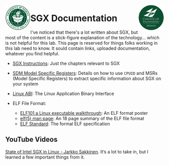 <img src="https://github.com/Trusted-Execution/.github/blob/main/profile/UHMLogo.png"
     alt="CoE Logo" align="left" height="80" />
<img src="https://github.com/Trusted-Execution/.github/blob/main/profile/CollegeOfEngineering.png"
     alt="CoE Logo" align="right" width="80" />
# SGX Documentation 

I've noticed that there's a lot written about SGX, but most of the content is a stick-figure
explanation of the technology... which is not helpful for this lab.  This page is reserved
for things folks working in this lab need to know.  It sould contain links, uploaded documentation,
whatever you find helpful.

- [SGX Instructions](https://github.com/Trusted-Execution/.github/blob/main/documentation/SGX%20Instructions.pdf):  Just the chapters relevant to SGX
- [SDM Model Specific Registers](https://github.com/Trusted-Execution/.github/blob/main/documentation/SDM_Model_Specific_Registers.pdf):  Details on how to use `CPUID` and MSRs (Model Specific Registers) to extract specific information about SGX on your system
- [Linux ABI](https://github.com/Trusted-Execution/.github/blob/main/documentation/Linux_ABI.pdf): The Linux Application Binary Interface

- ELF File Format:
  - [ELF101 a Linux executable walkthrough](https://github.com/Trusted-Execution/.github/blob/main/documentation/elf101.pdf):  An ELF format poster
  - [elf(5) man page](https://github.com/Trusted-Execution/.github/blob/main/documentation/elf.pdf):  An 18 page summary of the ELF file format
  - [ELF Standard](https://github.com/Trusted-Execution/.github/blob/main/documentation/ELF_Format.pdf):  The formal ELF specification
  

## YouTube Videos
[State of Intel SGX in Linux - Jarkko Sakkinen](https://www.youtube.com/watch?v=VeD_eSPFxV0).  It’s a lot to take in, but I learned a few important things from it.
 

